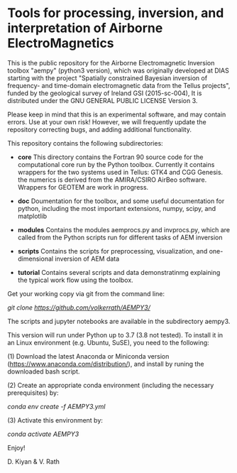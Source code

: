 # Tools for processing, inversion, and interpretation of Airborne ElectroMagnetics

This is the public repository for the  Airborne Electromagnetic Inversion toolbox "aempy" (python3 version), which was originally developed at DIAS starting with the project "Spatially constrained Bayesian inversion of frequency- and time-domain electromagnetic data from the Tellus projects", funded by the geological survey of Ireland GSI (2015-sc-004), It is distributed under the GNU GENERAL PUBLIC LICENSE Version 3.
                       
Please keep in mind that this is an experimental software, and may contain errors. Use at your own risk! However, we will frequently update the repository correcting bugs, and adding additional functionality.                 
 
This repository contains the following subdirectories:

 - 	**core**
	This directory contains the Fortran 90 source code for the computational
	core run by the Python toolbox. Currently it contains wrappers for the two
	systems used in Tellus: GTK4  and CGG Genesis. the numerics is derived from 
	the AMIRA/CSIRO AirBeo software. Wrappers for GEOTEM are work in progress.
	
 -	**doc**
 	Doumentation for the toolbox, and some useful documentation for python, 
 	including the most important extensions, numpy, scipy, and matplotlib 
 	
 -	**modules**
 	Contains the modules aemprocs.py and invprocs.py, which are called from the 
 	Python scripts run for different tasks of AEM inversion
 	
 - 	**scripts**
 	Contains the scripts  for preprocessing, visualization, and one-dimensional inversion of 
 	AEM data
 	
 - 	**tutorial**
 	Contains several scripts and data demonstratinmg explaining the typical 
 	work flow using the toolbox.      	 

Get your working copy via git from the command line:

_git clone https://github.com/volkerrath/AEMPY3/_

The scripts and jupyter notebooks are available in the subdirectory aempy3. 

This version will run under Python up to 3.7 (3.8 not tested). To install it in an Linux environment (e.g. Ubuntu, SuSE), you need to the following:

(1) Download the latest Anaconda or Miniconda version (https://www.anaconda.com/distribution/), and install by runing the downloaded bash script. 

(2) Create an appropriate conda environment (including the necessary prerequisites) by:

_conda env create -f AEMPY3.yml_

(3) Activate this environment by:

_conda activate AEMPY3_



Enjoy!

D. Kiyan & V. Rath
